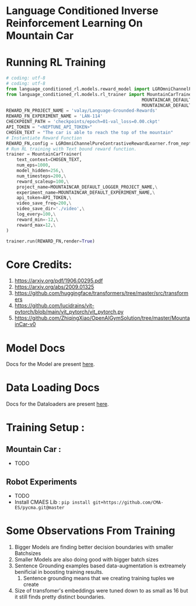 # Language Conditioned Inverse Reinforcement Learning On Mountain Car


# Running RL Training
```python
# coding: utf-8
# coding: utf-8
from language_conditioned_rl.models.reward_model import LGROmniChannelPureContrastiveRewardLearner
from language_conditioned_rl.models.rl_trainer import MountainCarTrainer,\
                                                    MOUNTAINCAR_DEFAULT_LOGGER_PROJECT_NAME,\
                                                    MOUNTAINCAR_DEFAULT_EXPERIMENT_NAME
REWARD_FN_PROJECT_NAME = 'valay/Language-Grounded-Rewards'
REWARD_FN_EXPERIMENT_NAME = 'LAN-114'
CHECKPOINT_PATH = 'checkpoints/epoch=01-val_loss=0.00.ckpt'
API_TOKEN = "<NEPTUNE_API_TOKEN>"
CHOSEN_TEXT = "The car is able to reach the top of the mountain"
# Instantiate Reward Function
REWARD_FN,config = LGROmniChannelPureContrastiveRewardLearner.from_neptune(REWARD_FN_PROJECT_NAME,REWARD_FN_EXPERIMENT_NAME,CHECKPOINT_PATH,api_token=API_TOKEN)
# Run RL training with Text bound reward function. 
trainer = MountainCarTrainer(
    text_context=CHOSEN_TEXT,
    num_eps=1000,
    model_hidden=256,\
    num_timesteps=200,\
    reward_scaleup=100,\
    project_name=MOUNTAINCAR_DEFAULT_LOGGER_PROJECT_NAME,\
    experiment_name=MOUNTAINCAR_DEFAULT_EXPERIMENT_NAME,\
    api_token=API_TOKEN,\
    video_save_freq=200,\
    video_save_dir='./video',\
    log_every=100,\
    reward_min=-12,\
    reward_max=12,\
)

trainer.run(REWARD_FN,render=True)
```

# Core Credits: 

1. https://arxiv.org/pdf/1906.00295.pdf
2. https://arxiv.org/abs/2009.01325
3. https://github.com/huggingface/transformers/tree/master/src/transformers
4. https://github.com/lucidrains/vit-pytorch/blob/main/vit_pytorch/vit_pytorch.py
5. https://github.com/ZhiqingXiao/OpenAIGymSolution/tree/master/MountainCar-v0


# Model Docs 
Docs for the Model are present [here](Docs/transformer.md). 

# Data Loading Docs
Docs for the Dataloaders are present [here](Docs/dataloading.md). 
# Training Setup : 

## Mountain Car : 
- TODO 

## Robot Experiments
- TODO
- Install CMAES Lib : `pip install git+https://github.com/CMA-ES/pycma.git@master`
# Some Observations From Training 

1. Bigger Models are finding better decision boundaries with smaller Batchsizes
2. Smaller Models are also doing good with bigger batch sizes
3. Sentence Grounding examples based data-augmentation is extreamely benificial in boosting training results. 
    1. Sentence grounding means that we creating training tuples we create 
4. Size of transfomer's embeddings were tuned down to as small as 16 but it still finds pretty distinct boundaries. 

